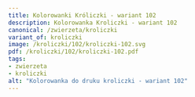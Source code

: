 ```yaml
---
title: Kolorowanki Króliczki - wariant 102
description: Kolorowanka Kroliczki - wariant 102
canonical: /zwierzeta/kroliczki
variant_of: kroliczki
image: /kroliczki/102/kroliczki-102.svg
pdf: /kroliczki/102/kroliczki-102.pdf
tags:
- zwierzeta
- kroliczki
alt: "Kolorowanka do druku kroliczki - wariant 102"
---
```

